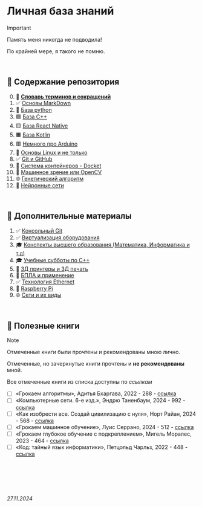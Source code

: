 

# **Личная база знаний**

> [!IMPORTANT]
> Память меня никогда не подводила!
>
> По крайней мере, я такого не помню.
>

<br>

## **👑 Содержание репозитория**

0. 📙 [**Словарь терминов и сокращений**](./Dictionary.md)
1. ✅ [Основы MarkDown](./General/Markdown.md) 
2. 🐍 [База python](./Python/)
3. 🟦 [База C++](./C++/) 
4. 🟨 [База React Native](./ReactNative/) 
5. 🟧 [База Kotlin](./Kotlin/) 
6. 🟥 [Немного про Arduino](./Arduino/README.md) 
7. 🐧 [Основы Linux и не только](./Linux/) 
8. ✅ [Git и GitHub](./GitHub/)
9. 🐋 [Система контейнеров - Docket](./Docker/)
10. 👀 [Машинное зрение или OpenCV](./OpenCV/)
11. 🌐 [Генетический алгоритм](./General/GeneticAlgorithm.md)
12. 🧠 [Нейронные сети](./NeuralNetwork/)

<br>

## **🎩 Дополнительные материалы**

1. ✅ [Консольный Git](./General/git.md)
2. ✅ [Виртуализация оборудования](./General/virtualization.md)
3. 🎓 [Конспекты высшего образования (Математика, Информатика и т.д)](./Higher/) 
4. 🎓 [Учебные субботы по C++](./Higher/SSaturdays/)
5. 🧊 [3Д принтеры и 3Д печать](./General/3DPrint.md)
6. 🚁 [БПЛА и применение ](./General/Drone.md)
7. ✅ [Технология Ethernet](./General/Ethernet.md)
8. 🍓 [Raspberry Pi](./Raspberry/)
9. 🌐 [Сети и их виды](./General/Networks.md)

<br>

## **📖 Полезные книги**

> [!NOTE]
> Отмеченные книги были прочтены и рекомендованы мною лично.
>
> Отмеченные, но зачеркнутые книги прочтены и **не рекомендованы** мной.
>
> Все отмеченные книги из списка доступны по *ссылкам*

- [ ] «Грокаем алгоритмы», Адитья Бхаргава, 2022 - 288 - [ссылка]()
- [ ] «Компьютерные сети. 6-е изд.», Эндрю Таненбаум, 2024 - 992 - [ссылка]()
- [ ] «Как изобрести все. Создай цивилизацию с нуля», Норт Райан, 2024 - 568 - [ссылка]()
- [ ] «Грокаем машинное обучение», Луис Серрано, 2024 - 512 - [ссылка]()
- [ ] «Грокаем глубокое обучение с подкреплением», Мигель Моралес, 2023 - 464 - [ссылка]()
- [ ] «Код: тайный язык информатики», Петцольд Чарльз, 2022 - 448 - [ссылка]()

<br><br>
<br><br>


###### 27.11.2024
